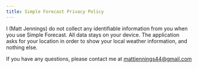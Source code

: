 ```yaml
---
title: Simple Forecast Privacy Policy
---
```


I (Matt Jennings) do not collect any identifiable information from you when you use Simple Forecast. All data stays on your device. The application asks for your location in order to show your local weather information, and nothing else.

If you have any questions, please contact me at mattjennings44@gmail.com
